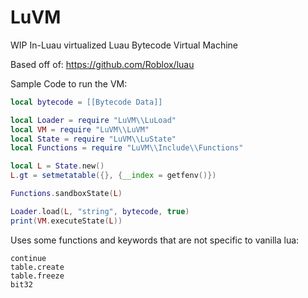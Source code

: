 # LuVM
WIP In-Luau virtualized Luau Bytecode Virtual Machine

Based off of: https://github.com/Roblox/luau

Sample Code to run the VM:

```lua
local bytecode = [[Bytecode Data]]

local Loader = require "LuVM\\LuLoad"
local VM = require "LuVM\\LuVM"
local State = require "LuVM\\LuState"
local Functions = require "LuVM\\Include\\Functions"

local L = State.new()
L.gt = setmetatable({}, {__index = getfenv()})

Functions.sandboxState(L)

Loader.load(L, "string", bytecode, true)
print(VM.executeState(L))
```

Uses some functions and keywords that are not specific to vanilla lua:
```
continue
table.create
table.freeze
bit32
```

